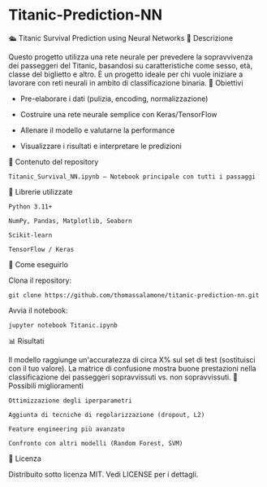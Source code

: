 # Titanic-Prediction-NN

🛳️ Titanic Survival Prediction using Neural Networks
📘 Descrizione

Questo progetto utilizza una rete neurale per prevedere la sopravvivenza dei passeggeri del Titanic, basandosi su caratteristiche come sesso, età, classe del biglietto e altro. È un progetto ideale per chi vuole iniziare a lavorare con reti neurali in ambito di classificazione binaria.
🧠 Obiettivi

- Pre-elaborare i dati (pulizia, encoding, normalizzazione)

- Costruire una rete neurale semplice con Keras/TensorFlow

- Allenare il modello e valutarne la performance

- Visualizzare i risultati e interpretare le predizioni

📁 Contenuto del repository

    Titanic_Survival_NN.ipynb – Notebook principale con tutti i passaggi

🧪 Librerie utilizzate

    Python 3.11+

    NumPy, Pandas, Matplotlib, Seaborn

    Scikit-learn

    TensorFlow / Keras

🚀 Come eseguirlo

Clona il repository:

    git clone https://github.com/thomassalamone/titanic-prediction-nn.git

Avvia il notebook:

    jupyter notebook Titanic.ipynb

📊 Risultati

Il modello raggiunge un'accuratezza di circa X% sul set di test (sostituisci con il tuo valore).
La matrice di confusione mostra buone prestazioni nella classificazione dei passeggeri sopravvissuti vs. non sopravvissuti.
🔧 Possibili miglioramenti

    Ottimizzazione degli iperparametri

    Aggiunta di tecniche di regolarizzazione (dropout, L2)

    Feature engineering più avanzato

    Confronto con altri modelli (Random Forest, SVM)

📜 Licenza

Distribuito sotto licenza MIT. Vedi LICENSE per i dettagli.
